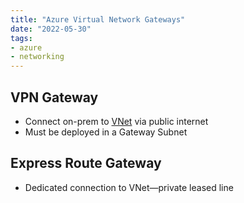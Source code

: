 ```yaml
---
title: "Azure Virtual Network Gateways"
date: "2022-05-30"
tags:
- azure
- networking
---
```


## VPN Gateway

- Connect on-prem to [VNet](notes/Azure%20Virtual%20Networks%20(VNets).md) via public internet
- Must be deployed in a Gateway Subnet

## Express Route Gateway

- Dedicated connection to VNet—private leased line
